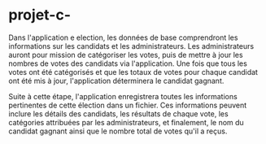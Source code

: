 # projet-c-
Dans l'application e election, les données de base comprendront les informations sur les candidats et les administrateurs. Les administrateurs auront pour mission de catégoriser les votes, puis de mettre à jour les nombres de votes des candidats via l'application. Une fois que tous les votes ont été catégorisés et que les totaux de votes pour chaque candidat ont été mis à jour, l'application déterminera le candidat gagnant.

Suite à cette étape, l'application enregistrera toutes les informations pertinentes de cette élection dans un fichier. Ces informations peuvent inclure les détails des candidats, les résultats de chaque vote, les catégories attribuées par les administrateurs, et finalement, le nom du candidat gagnant ainsi que le nombre total de votes qu'il a reçus.
